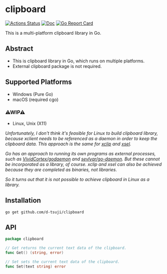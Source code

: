 # clipboard

[![Actions Status](https://github.com/d-tsuji/clipboard/workflows/test/badge.svg)](https://github.com/d-tsuji/clipboard/actions)
[![Doc](https://img.shields.io/badge/doc-reference-blue.svg)](https://pkg.go.dev/github.com/d-tsuji/clipboard)
[![Go Report Card](https://goreportcard.com/badge/github.com/d-tsuji/clipboard)](https://goreportcard.com/report/github.com/d-tsuji/clipboard)

This is a multi-platform clipboard library in Go.

## Abstract

- This is clipboard library in Go, which runs on multiple platforms.
- External clipboard package is not required.

## Supported Platforms

- Windows (Pure Go)
- macOS (required cgo)

### ⚠WIP⚠

- Linux, Unix (X11)

*Unfortunately, I don't think it's feasible for Linux to build clipboard library, because xclient needs to be referenced as a daemon in order to keep the clipboard data. This approach is the same for [xclip](https://github.com/astrand/xclip) and [xsel](https://github.com/kfish/xsel).*

*Go has an approach to running its own programs as external processes, such as [VividCortex/godaemon](https://github.com/VividCortex/godaemon) and [sevlyar/go-daemon](https://github.com/sevlyar/go-daemon). But these cannot be incorporated as a library, of course. xclip and xsel can also be achieved because they are completed as binaries, not libraries.*

*So it turns out that it is not possible to achieve clipboard in Linux as a library.*

## Installation

```
go get github.com/d-tsuji/clipboard
```

## API

```go
package clipboard

// Get returns the current text data of the clipboard.
func Get() (string, error)

// Set sets the current text data of the clipboard.
func Set(text string) error
```

